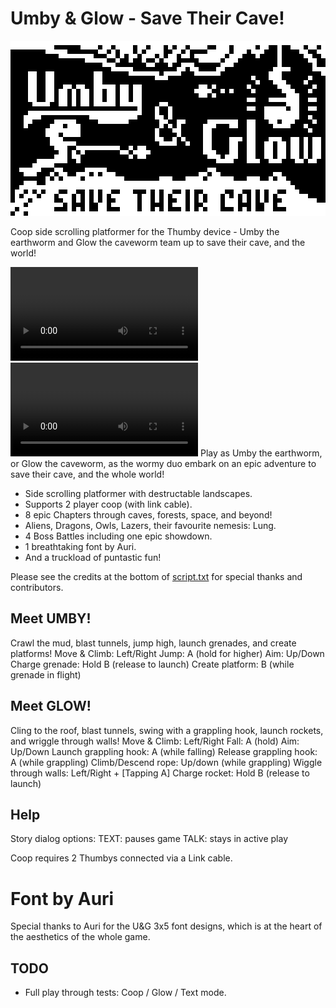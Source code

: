 # Umby & Glow - Save Their Cave!

![Umby & Glow](/Umby&Glow.png)

Coop side scrolling platformer for the Thumby device - Umby the earthworm and Glow the caveworm team up to save their cave, and the world!

![Demo](/Umby&Glow/arcade_title_video.webm)
![Demo](https://raw.githubusercontent.com/TinyCircuits/TinyCircuits-Thumby-Games/master/Umby&Glow/arcade_title_video.webm)
Play as Umby the earthworm, or Glow the caveworm,
as the wormy duo embark on an epic adventure to save their cave,
and the whole world!
* Side scrolling platformer with destructable landscapes.
* Supports 2 player coop (with link cable).
* 8 epic Chapters through caves, forests, space, and beyond!
* Aliens, Dragons, Owls, Lazers, their favourite nemesis: Lung.
* 4 Boss Battles including one epic showdown.
* 1 breathtaking font by Auri.
* And a truckload of puntastic fun!

Please see the credits at the bottom of [script.txt](/Games/Umby&Glow/script.txt) for special thanks and contributors.

## Meet UMBY!

Crawl the mud, blast tunnels, jump high, launch grenades,
and create platforms!
Move & Climb: Left/Right
Jump: A (hold for higher)
Aim: Up/Down
Charge grenade: Hold B (release to launch)
Create platform: B (while grenade in flight)

## Meet GLOW!

Cling to the roof, blast tunnels, swing with a grappling hook,
launch rockets, and wriggle through walls!
Move & Climb: Left/Right
Fall: A (hold)
Aim: Up/Down
Launch grappling hook: A (while falling)
Release grappling hook: A (while grappling)
Climb/Descend rope: Up/down (while grappling)
Wiggle through walls: Left/Right + [Tapping A]
Charge rocket: Hold B (release to launch)

## Help

Story dialog options:
TEXT: pauses game
TALK: stays in active play

Coop requires 2 Thumbys connected via a Link cable.

# Font by Auri
Special thanks to Auri for the U&G 3x5 font designs, which is at the heart of the aesthetics of the whole game.

## TODO
* Full play through tests: Coop / Glow / Text mode.

